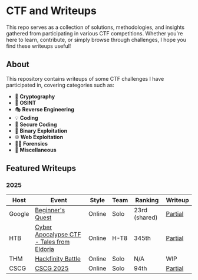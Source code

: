 # CTF and Writeups

This repo serves as a collection of solutions, methodologies, and insights gathered from participating in various CTF competitions. Whether you're here to learn, contribute, or simply browse through challenges, I hope you find these writeups useful!

## About

This repository contains writeups of some CTF challenges I have participated in, covering categories such as:

- 🔐 **Cryptography**
- 🔮 **OSINT**
- 🎭 **Reverse Engineering**
- 💡 **Coding**
- 🔩 **Secure Coding**
- 🐞 **Binary Exploitation**
- 🌐 **Web Exploitation**
- 🕵️‍♂️ **Forensics**
- 🚀 **Miscellaneous**

## Featured Writeups

### 2025
| Host | Event | Style | Team | Ranking | Writeup |
|-----------|----------|----------|----------|----------|---------|
| Google | [Beginner's Quest](https://capturetheflag.withgoogle.com/beginners-quest) | Online | Solo | 23rd (shared) | [Partial](https://github.com/ilpakka/ctf/tree/main/2025/Google%20CTF%202025%20-%20Beginner's%20Quest) |
| HTB | [Cyber Apocalypse CTF - Tales from Eldoria](https://ctf.hackthebox.com/event/details/cyber-apocalypse-ctf-2025-tales-from-eldoria-2107) | Online | H-T8 | 345th  | [Partial](https://github.com/ilpakka/ctf/tree/main/2025/Cyber%20Apocalypse%20CTF%202025%20-%20Tales%20from%20Eldoria) |
| THM | [Hackfinity Battle](https://tryhackme.com/room/HackfinityBattle) | Online | Solo | N/A | WIP |
| CSCG | [CSCG 2025](https://play.cscg.live/) | Online | Solo | 94th | [Partial](https://github.com/ilpakka/ctf/tree/main/2025/CSCG%202025) |

